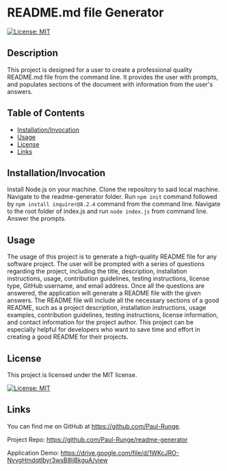 # README.md file Generator
[![License: MIT](https://img.shields.io/badge/License-MIT-yellow.svg)](https://opensource.org/licenses/MIT)

## Description

This project is designed for a user to create a professional quality README.md file from the command line.  It provides the user with prompts, and populates sections of the document with information from the user's answers.

## Table of Contents

- [Installation/Invocation](#installationinvocation)
- [Usage](#usage)
- [License](#license)
- [Links](#links)

## Installation/Invocation

Install Node.js on your machine.  Clone the repository to said local machine.  Navigate to the readme-generator folder.  Run `npm init` command followed by `npm install inquirer@8.2.4` command from the command line.  Navigate to the root folder of index.js and run `node index.js` from command line.  Answer the prompts.

## Usage

The usage of this project is to generate a high-quality README file for any software project. The user will be prompted with a series of questions regarding the project, including the title, description, installation instructions, usage, contribution guidelines, testing instructions, license type, GitHub username, and email address. Once all the questions are answered, the application will generate a README file with the given answers. 
The README file will include all the necessary sections of a good README, such as a project description, installation instructions, usage examples, contribution guidelines, testing instructions, license information, and contact information for the project author. This project can be especially helpful for developers who want to save time and effort in creating a good README for their projects.

## License

This project is licensed under the MIT license.

[![License: MIT](https://img.shields.io/badge/License-MIT-yellow.svg)](https://opensource.org/licenses/MIT)

## Links

You can find me on GitHub at https://github.com/Paul-Runge.

Project Repo: https://github.com/Paul-Runge/readme-generator

Application Demo: https://drive.google.com/file/d/1WKcJRO-NvvgHmdqtIbyr3wsB8ljBkguA/view

